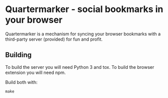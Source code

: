 # Quartermarker - social bookmarks in your browser

Quartermarker is a mechanism for syncing your browser bookmarks with a
third-party server (provided) for fun and profit.

## Building

To build the server you will need Python 3 and tox.  To build the browser
extension you will need npm.

Build both with:

```make```
